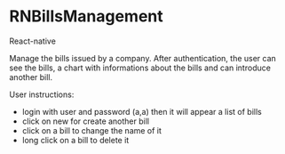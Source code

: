 # RNBillsManagement
React-native

Manage the bills issued by a company. After authentication, the user can see 
the bills, a chart with informations about the bills and can introduce another bill. 

User instructions:
- login with user and password (a,a) then it will appear a list of bills
- click on new for create another bill
- click on a bill to change the name of it
- long click on a bill to delete it

